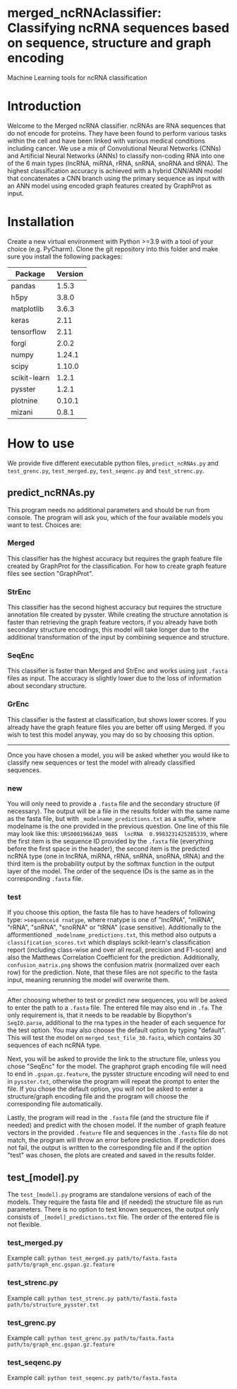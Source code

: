# merged_ncRNAclassifier: Classifying ncRNA sequences based on sequence, structure and graph encoding
Machine Learning tools for ncRNA classification 

# Introduction

Welcome to the Merged ncRNA classifier. ncRNAs are RNA sequences that do not encode for proteins.
They have been found to perform various tasks within the cell and have been linked with various medical conditions
including cancer. We use a mix of Convolutional Neural Networks (CNNs) and Artificial Neural Networks (ANNs) to classify
non-coding RNA into one of the 6 main types (lncRNA, miRNA, rRNA, snRNA, snoRNA and tRNA). The highest 
classification accuracy is achieved with a hybrid CNN/ANN model that concatenates a CNN branch using the primary
sequence as input with an ANN model using encoded graph features created by GraphProt as input.

# Installation

Create a new virtual environment with Python >=3.9 with a tool of your choice (e.g. PyCharm). Clone the git repository into this folder and make sure you install the following packages:

|Package|Version|
|---|---|
|pandas   |1.5.3   |
|h5py   |3.8.0   |
|matplotlib   |3.6.3   |
|keras   |2.11   |
|tensorflow   |2.11   |
|forgi   |2.0.2   |
|numpy   |1.24.1   |
|scipy   |1.10.0   |
|scikit-learn   |1.2.1   |
|pysster   |1.2.1   |
|plotnine   |0.10.1   |
|mizani   |0.8.1   |

# How to use

We provide five different executable python files, `predict_ncRNAs.py` and `test_grenc.py`, `test_merged.py`, `test_seqenc.py` and `test_strenc.py`. 

## predict_ncRNAs.py
This program needs no additional parameters and should be run from console. The program will ask you, which of the four available models you want to test. Choices are:
### Merged
This classifier has the highest accuracy but requires the graph feature file created by GraphProt for the classification. For how to create graph feature files see section "GraphProt".
### StrEnc
This classifier has the second highest accuracy but requires the structure annotation file created by pysster. While creating the structure annotation is faster than retrieving the graph feature vectors, if you already have both secondary structure encodings, this model will take longer due to the additional transformation of the input by combining sequence and structure. 
### SeqEnc
This classifier is faster than Merged and StrEnc and works using just `.fasta` files as input. The accuracy is slightly lower due to the loss of information about secondary structure. 
### GrEnc
This classifier is the fastest at classification, but shows lower scores. If you already have the graph feature files you are better off using Merged. If you wish to test this model anyway, you may do so by choosing this option.

---

Once you have chosen a model, you will be asked whether you would like to classify new sequences or test the model with already classified sequences. 
### new
You will only need to provide a `.fasta` file and the secondary structure (if necessary). The output will be a file in the results folder with the same name as the fasta file, but with `_modelname_predictions.txt` as a suffix, where modelname is the one provided in the previous question. One line of this file may look like this: `URS00019662A9_9685	lncRNA	0.9983231425285339`, where the first item is the sequence ID provided by the `.fasta` file (everything before the first space in the header), the second item is the predicted ncRNA type (one in lncRNA, miRNA, rRNA, snRNA, snoRNA, tRNA) and the third item is the probability output by the softmax function in the output layer of the model. The order of the sequence IDs is the same as in the corresponding `.fasta` file.

### test
If you choose this option, the fasta file has to have headers of following type: `>sequenceid rnatype`, where rnatype is one of "lncRNA", "miRNA", "rRNA", "snRNA", "snoRNA" or "tRNA" (case sensitive). Additionally to the afformentioned `_modelname_predictions.txt`, this method also outputs a `classification_scores.txt` which displays scikit-learn's classification report (including class-wise and over all recall, precision and F1-score) and also the Matthews Correlation Coefficient for the prediction. Additionally, `confusion_matrix.png` shows the confusion matrix (normalized over each row) for the prediction. Note, that these files are not specific to the fasta input, meaning rerunning the model will overwrite them. 

---

After choosing whether to test or predict new sequences, you will be asked to enter the path to a `.fasta` file. The entered file may also end in `.fa`. The only requirement is, that it needs to be readable by Biopython's `SeqIO.parse`, additional to the rna types in the header of each sequence for the test option. You may also choose the default option by typing "default". This will test the model on `merged_test_file_30.fasta`, which contains 30 sequences of each ncRNA type. 

Next, you will be asked to provide the link to the structure file, unless you chose "SeqEnc" for the model. The graphprot graph encoding file will need to end in `.gspan.gz.feature`, the pysster structure encoding will need to end in `pysster.txt`, otherwise the program will repeat the prompt to enter the file. If you chose the default option, you will not be asked to enter a structure/graph encoding file and the program will choose the corresponding file automatically. 

Lastly, the program will read in the `.fasta` file (and the structure file if needed) and predict with the chosen model. If the number of graph feature vectors in the provided `.feature` file and sequences in the `.fasta` file do not match, the program will throw an error before prediction. If prediction does not fail, the output is written to the corresponding file and if the option "test" was chosen, the plots are created and saved in the results folder.

## test_[model].py
The `test_[model].py` programs are standalone versions of each of the models. They require the fasta file and (if needed) the structure file as run parameters. There is no option to test known sequences, the output only consists of `_[model]_predictions.txt` file. The order of the entered file is not flexible. 

### test_merged.py
Example call: `python test_merged.py path/to/fasta.fasta path/to/graph_enc.gspan.gz.feature`

### test_strenc.py
Example call: `python test_strenc.py path/to/fasta.fasta path/to/structure_pysster.txt`

### test_grenc.py
Example call: `python test_grenc.py path/to/fasta.fasta path/to/graph_enc.gspan.gz.feature`

### test_seqenc.py
Example call: `python test_seqenc.py path/to/fasta.fasta`
